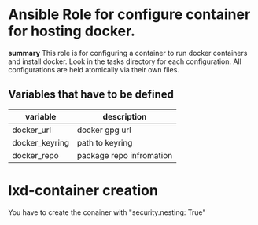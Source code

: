 # Ansible Role for configure container for hosting docker.

**summary**
This role is for configuring a container to run docker containers and install docker. 
Look in the tasks directory for each configuration.
All configurations are held atomically via their own files. 

## Variables that have to be defined

| variable | description |
| -------- | ----------- |
| docker_url | docker gpg url |
| docker_keyring | path to keyring |
| docker_repo | package repo infromation |

# lxd-container creation
You have to create the conainer with "security.nesting: True"


